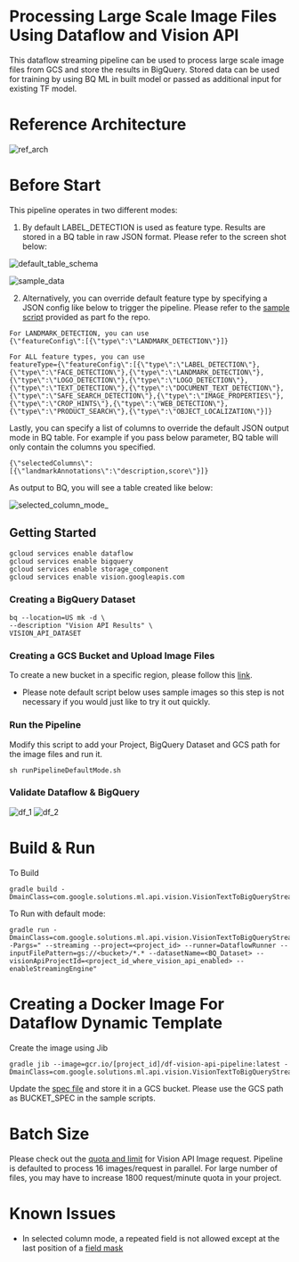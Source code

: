 # Processing Large Scale Image Files Using Dataflow and Vision API
This dataflow streaming pipeline can be used to process large scale image files from GCS and store the results in BigQuery. Stored data can be used for training by using BQ ML in built model or passed as additional input for existing TF model.   

# Reference Architecture

![ref_arch](diagram/vision_api_ref_arch.png)

# Before Start
This pipeline operates in two different modes:  

1. By default LABEL_DETECTION is used as feature type. Results are stored in a BQ table in raw JSON format.  Please refer to the screen shot below:

 ![default_table_schema](diagram/default_table_schema.png)

 ![sample_data](diagram/default_table_data.png)

2.  Alternatively, you can override default feature type by specifying a JSON config like below to trigger the pipeline. Please refer to the [sample script](./src/main/resources/sample_scripts/runPipelineDefaultMode.sh) provided as part fo the repo.   
 

```
For LANDMARK_DETECTION, you can use   
{\"featureConfig\":[{\"type\":\"LANDMARK_DETECTION\"}]}	
```
```
For ALL feature types, you can use  
featureType={\"featureConfig\":[{\"type\":\"LABEL_DETECTION\"},{\"type\":\"FACE_DETECTION\"},{\"type\":\"LANDMARK_DETECTION\"},{\"type\":\"LOGO_DETECTION\"},{\"type\":\"LOGO_DETECTION\"},{\"type\":\"TEXT_DETECTION\"},{\"type\":\"DOCUMENT_TEXT_DETECTION\"},{\"type\":\"SAFE_SEARCH_DETECTION\"},{\"type\":\"IMAGE_PROPERTIES\"},{\"type\":\"CROP_HINTS\"},{\"type\":\"WEB_DETECTION\"},{\"type\":\"PRODUCT_SEARCH\"},{\"type\":\"OBJECT_LOCALIZATION\"}]}
``` 

Lastly, you can specify a list of columns to override the default JSON output mode in BQ table. For example if you pass below parameter, BQ table will only contain the columns you specified. 

```{\"featureConfig\":[{\"type\":\"LANDMARK_DETECTION\"}]}
{\"selectedColumns\":[{\"landmarkAnnotations\":\"description,score\"}]}
```

As output to BQ, you will see a table created like below:

![selected_column_mode_](diagram/selected_columns.png)

## Getting Started

````
gcloud services enable dataflow
gcloud services enable bigquery
gcloud services enable storage_component
gcloud services enable vision.googleapis.com
````

### Creating a BigQuery Dataset

```
bq --location=US mk -d \ 
--description "Vision API Results" \ 
VISION_API_DATASET
```

### Creating a GCS Bucket and Upload Image Files 

To create a new bucket in a specific region, please follow this [link](https://cloud.google.com/storage/docs/creating-buckets).

* Please note default script below uses sample images so this step is not necessary if you would just like to try it out quickly.

### Run the Pipeline
Modify this script to add your Project, BigQuery Dataset and GCS path for the image files and run it.

```
sh runPipelineDefaultMode.sh
```
### Validate Dataflow & BigQuery
 
![df_1](diagram/df_1.png) 
![df_2](diagram/df_2.png) 

# Build & Run
To Build 

```
gradle build -DmainClass=com.google.solutions.ml.api.vision.VisionTextToBigQueryStreaming  
```

To Run with default mode: 

```
gradle run -DmainClass=com.google.solutions.ml.api.vision.VisionTextToBigQueryStreaming -Pargs=" --streaming --project=<project_id> --runner=DataflowRunner --inputFilePattern=gs://<bucket>/*.* --datasetName=<BQ_Dataset> --visionApiProjectId=<project_id_where_vision_api_enabled> --enableStreamingEngine"
```
# Creating a Docker Image For Dataflow Dynamic Template
Create the image using Jib

```
gradle jib --image=gcr.io/[project_id]/df-vision-api-pipeline:latest -DmainClass=com.google.solutions.ml.api.vision.VisionTextToBigQueryStreaming 
```

Update the [spec file](./src/main/resources/dynamic_template_vision_api.json) and store it in a GCS bucket. Please use the GCS path as BUCKET_SPEC in the sample scripts.   

# Batch Size

Please check out the [quota and limit](https://cloud.google.com/vision/quotas) for Vision API Image request. 
Pipeline is defaulted to process 16 images/request in parallel. 
For large number of files, you may have to increase  1800 request/minute quota in your project.

# Known Issues
* In selected column mode, a repeated field is not allowed except at the last position of a [field mask](https://developers.google.com/protocol-buffers/docs/reference/java/com/google/protobuf/FieldMask)

